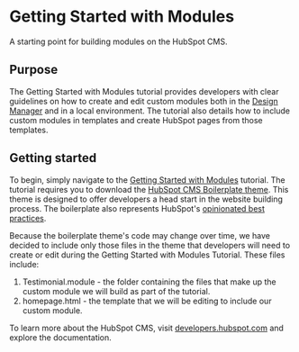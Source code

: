 # Getting Started with Modules

A starting point for building modules on the HubSpot CMS.

## Purpose

The Getting Started with Modules tutorial provides developers with clear guidelines on how to create and edit custom modules both in the [Design Manager](https://designers.hubspot.com/docs/developer-reference/design-manager) and in a local environment. The tutorial also details how to include custom modules in templates and create HubSpot pages from those templates.

## Getting started

To begin, simply navigate to the [Getting Started with Modules](https://designers.hubspot.com/tutorials/getting-started-with-modules) tutorial. The tutorial requires you to download the [HubSpot CMS Boilerplate theme](https://github.com/HubSpot/cms-theme-boilerplate). This theme is designed to offer developers a head start in the website building process. The boilerplate also represents HubSpot's [opinionated best practices](https://designers.hubspot.com/docs/building-blocks/themes/hubspot-cms-boilerplate).

Because the boilerplate theme's code may change over time, we have decided to include only those files in the theme that developers will need to create or edit during the Getting Started with Modules Tutorial. These files include:

1. Testimonial.module - the folder containing the files that make up the custom module we will build as part of the tutorial.
2. homepage.html - the template that we will be editing to include our custom module.

To learn more about the HubSpot CMS, visit [developers.hubspot.com](https://designers.hubspot.com/docs?_ga=2.209474578.105050189.1584980358-1867732861.1581022431) and explore the documentation.
